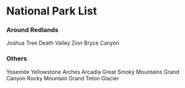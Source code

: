 # National Park List

### Around Redlands
Joshua Tree
Death Valley
Zion
Bryce Canyon

### Others
Yosemite
Yellowstone
Arches
Arcadia
Great Smoky Mountains
Grand Canyon
Rocky Mountain
Grand Teton
Glacier
